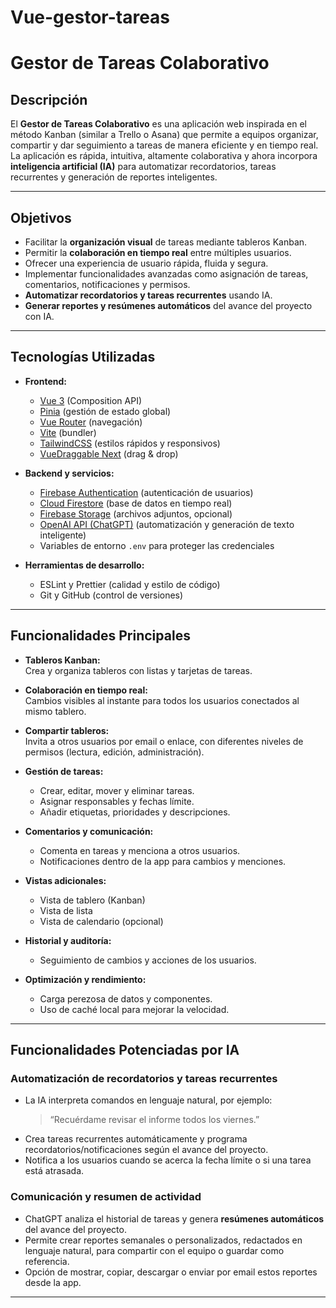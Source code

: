 # Vue-gestor-tareas

# Gestor de Tareas Colaborativo

## Descripción

El **Gestor de Tareas Colaborativo** es una aplicación web inspirada en el método Kanban (similar a Trello o Asana) que permite a equipos organizar, compartir y dar seguimiento a tareas de manera eficiente y en tiempo real.  
La aplicación es rápida, intuitiva, altamente colaborativa y ahora incorpora **inteligencia artificial (IA)** para automatizar recordatorios, tareas recurrentes y generación de reportes inteligentes.

---

## Objetivos

- Facilitar la **organización visual** de tareas mediante tableros Kanban.
- Permitir la **colaboración en tiempo real** entre múltiples usuarios.
- Ofrecer una experiencia de usuario rápida, fluida y segura.
- Implementar funcionalidades avanzadas como asignación de tareas, comentarios, notificaciones y permisos.
- **Automatizar recordatorios y tareas recurrentes** usando IA.
- **Generar reportes y resúmenes automáticos** del avance del proyecto con IA.

---

## Tecnologías Utilizadas

- **Frontend:**
  - [Vue 3](https://vuejs.org/) (Composition API)
  - [Pinia](https://pinia.vuejs.org/) (gestión de estado global)
  - [Vue Router](https://router.vuejs.org/) (navegación)
  - [Vite](https://vitejs.dev/) (bundler)
  - [TailwindCSS](https://tailwindcss.com/) (estilos rápidos y responsivos)
  - [VueDraggable Next](https://github.com/SortableJS/vue.draggable.next) (drag & drop)

- **Backend y servicios:**
  - [Firebase Authentication](https://firebase.google.com/products/auth) (autenticación de usuarios)
  - [Cloud Firestore](https://firebase.google.com/products/firestore) (base de datos en tiempo real)
  - [Firebase Storage](https://firebase.google.com/products/storage) (archivos adjuntos, opcional)
  - [OpenAI API (ChatGPT)](https://platform.openai.com/) (automatización y generación de texto inteligente)
  - Variables de entorno `.env` para proteger las credenciales

- **Herramientas de desarrollo:**
  - ESLint y Prettier (calidad y estilo de código)
  - Git y GitHub (control de versiones)

---

## Funcionalidades Principales

- **Tableros Kanban:**  
  Crea y organiza tableros con listas y tarjetas de tareas.

- **Colaboración en tiempo real:**  
  Cambios visibles al instante para todos los usuarios conectados al mismo tablero.

- **Compartir tableros:**  
  Invita a otros usuarios por email o enlace, con diferentes niveles de permisos (lectura, edición, administración).

- **Gestión de tareas:**  
  - Crear, editar, mover y eliminar tareas.
  - Asignar responsables y fechas límite.
  - Añadir etiquetas, prioridades y descripciones.

- **Comentarios y comunicación:**  
  - Comenta en tareas y menciona a otros usuarios.
  - Notificaciones dentro de la app para cambios y menciones.

- **Vistas adicionales:**  
  - Vista de tablero (Kanban)
  - Vista de lista
  - Vista de calendario (opcional)

- **Historial y auditoría:**  
  - Seguimiento de cambios y acciones de los usuarios.

- **Optimización y rendimiento:**  
  - Carga perezosa de datos y componentes.
  - Uso de caché local para mejorar la velocidad.

---

## Funcionalidades Potenciadas por IA

### Automatización de recordatorios y tareas recurrentes
- La IA interpreta comandos en lenguaje natural, por ejemplo:  
  > “Recuérdame revisar el informe todos los viernes.”
- Crea tareas recurrentes automáticamente y programa recordatorios/notificaciones según el avance del proyecto.
- Notifica a los usuarios cuando se acerca la fecha límite o si una tarea está atrasada.

### Comunicación y resumen de actividad
- ChatGPT analiza el historial de tareas y genera **resúmenes automáticos** del avance del proyecto.
- Permite crear reportes semanales o personalizados, redactados en lenguaje natural, para compartir con el equipo o guardar como referencia.
- Opción de mostrar, copiar, descargar o enviar por email estos reportes desde la app.

---
